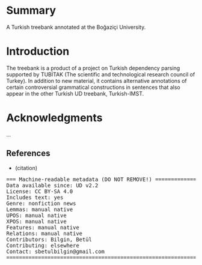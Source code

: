 # Summary

A Turkish treebank annotated at the Boğaziçi University.

# Introduction

The treebank is a product of a project on Turkish dependency parsing supported by TUBİTAK (The scientific and technological research council of Turkey). In addition to new material, it contains alternative annotations of certain controversial grammatical constructions in sentences that also appear in the other Turkish UD treebank, Turkish-IMST.

# Acknowledgments

...

## References

* (citation)

<pre>
=== Machine-readable metadata (DO NOT REMOVE!) ================================
Data available since: UD v2.2
License: CC BY-SA 4.0
Includes text: yes
Genre: nonfiction news
Lemmas: manual native
UPOS: manual native
XPOS: manual native
Features: manual native
Relations: manual native
Contributors: Bilgin, Betül
Contributing: elsewhere
Contact: sbetulbilgin@gmail.com
===============================================================================
</pre>

